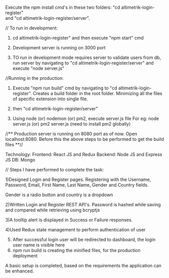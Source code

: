 Execute the npm install cmd's in these two folders:
      "cd altimetrik-login-register"  
       and 
      "cd altimetrik-login-register/server".


// To run in development:  
   1) cd altimetrik-login-register" and then execute "npm start" cmd

   2) Development server is running on 3000 port

   3) TO run in development mode requires server to validate users from db, run server by navigating to 
   "cd altimetrik-login-register/server" and execute "node server.js"

//Running in the production:
   1) Execute  "npm run build" cmd by navigating to "cd altimetrik-login-register".
      Creates a build folder in the root folder. Minimizing all the files of specific extension into single file.

   2) then "cd altimetrik-login-register/server"

   3) Using node (or) nodemon (or) pm2, execute server.js file
      For eg: node server.js
                  (or)
              pm2 server.js (need to install pm2 globally)

//** 
   Production server is running on 8080 port as of now.
   Open localhost:8080. Before this the above steps to be performed to get the build files
**//

Technology:
    Frontend: React JS and Redux
    Backend: Node JS and Express JS
    DB: Mongo 

// Steps I have performed to complete the task:

 1)Designed Login and Register pages.
   Registering with the 
   Username, Password, Email, First Name, Last Name, Gender and Country fields.
   
   Gender is a radio button and country is a dropdown

 2)Written Login and Register REST API's.
   Password is hashed while saving and compared while retrieving using bcryptjs

 3)A tooltip alert is displayed in Success or Failure responses.

 4)Used Redux state management to perform authentication of user

 5) After successful login user will be redirected to dashboard, the login user name is visible here
 6) npm run build is creating the minified files, for the production deployment

A basic setup is completed, based on the requirements the application can be enhanced.

 
  
